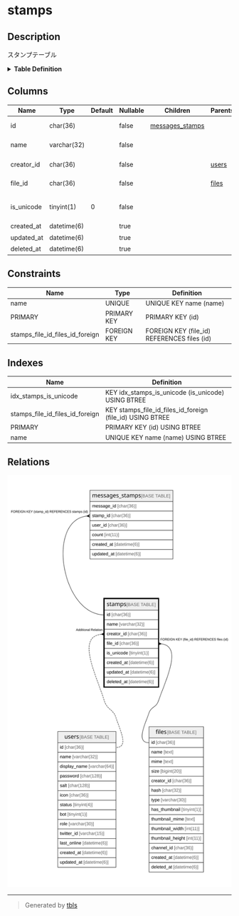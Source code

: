 # stamps

## Description

スタンプテーブル

<details>
<summary><strong>Table Definition</strong></summary>

```sql
CREATE TABLE `stamps` (
  `id` char(36) NOT NULL,
  `name` varchar(32) NOT NULL,
  `creator_id` char(36) NOT NULL,
  `file_id` char(36) NOT NULL,
  `is_unicode` tinyint(1) NOT NULL DEFAULT '0',
  `created_at` datetime(6) DEFAULT NULL,
  `updated_at` datetime(6) DEFAULT NULL,
  `deleted_at` datetime(6) DEFAULT NULL,
  PRIMARY KEY (`id`),
  UNIQUE KEY `name` (`name`),
  KEY `idx_stamps_is_unicode` (`is_unicode`),
  KEY `stamps_file_id_files_id_foreign` (`file_id`),
  CONSTRAINT `stamps_file_id_files_id_foreign` FOREIGN KEY (`file_id`) REFERENCES `files` (`id`) ON DELETE NO ACTION ON UPDATE CASCADE
) ENGINE=InnoDB DEFAULT CHARSET=utf8mb4
```

</details>

## Columns

| Name | Type | Default | Nullable | Children | Parents | Comment |
| ---- | ---- | ------- | -------- | -------- | ------- | ------- |
| id | char(36) |  | false | [messages_stamps](messages_stamps.md) |  | スタンプUUID |
| name | varchar(32) |  | false |  |  | スタンプ名 |
| creator_id | char(36) |  | false |  | [users](users.md) | 作成者UUID |
| file_id | char(36) |  | false |  | [files](files.md) | ファイルUUID |
| is_unicode | tinyint(1) | 0 | false |  |  | Unicode絵文字かどうか |
| created_at | datetime(6) |  | true |  |  | 作成日時 |
| updated_at | datetime(6) |  | true |  |  | 更新日時 |
| deleted_at | datetime(6) |  | true |  |  | 削除日時 |

## Constraints

| Name | Type | Definition |
| ---- | ---- | ---------- |
| name | UNIQUE | UNIQUE KEY name (name) |
| PRIMARY | PRIMARY KEY | PRIMARY KEY (id) |
| stamps_file_id_files_id_foreign | FOREIGN KEY | FOREIGN KEY (file_id) REFERENCES files (id) |

## Indexes

| Name | Definition |
| ---- | ---------- |
| idx_stamps_is_unicode | KEY idx_stamps_is_unicode (is_unicode) USING BTREE |
| stamps_file_id_files_id_foreign | KEY stamps_file_id_files_id_foreign (file_id) USING BTREE |
| PRIMARY | PRIMARY KEY (id) USING BTREE |
| name | UNIQUE KEY name (name) USING BTREE |

## Relations

![er](stamps.svg)

---

> Generated by [tbls](https://github.com/k1LoW/tbls)
